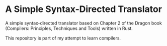# A Simple Syntax-Directed Translator

A simple syntax-directed translator based on Chapter 2 of the Dragon book (Compilers: Principles, Techniques and Tools) written in Rust.

This repository is part of my attempt to learn compilers.
